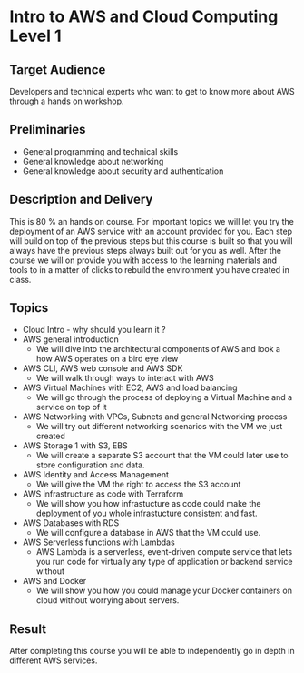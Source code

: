 
# Intro to AWS and Cloud Computing Level 1

## Target Audience 

Developers and technical experts who want to get to know more about AWS through a hands on workshop. 

## Preliminaries 

+ General programming and technical skills
+ General knowledge about networking 
+ General knowledge about security and authentication

## Description and Delivery 

This is 80 % an hands on course. For important topics we will let you try the deployment of an AWS service with an account provided for you. Each step will build on top of the 
previous steps but this course is built so that you will always have the previous steps always built out for you as well. After the course we will on provide you with access to the learning materials and tools to in a matter of clicks to rebuild the environment you have created in class.

## Topics 


+ Cloud Intro - why should you learn it ? 
+ AWS general introduction 
  + We will dive into the architectural components of AWS and look a how AWS operates on a bird eye view
+ AWS CLI, AWS web console and AWS SDK 
  + We will walk through ways to interact with AWS 
+ AWS Virtual Machines with EC2, AWS and load balancing
  + We will go through the process of deploying a Virtual Machine and a service on top of it
+ AWS Networking with VPCs, Subnets and general Networking process 
  + We will try out different networking scenarios with the VM we just created 
+ AWS Storage 1 with S3, EBS 
  + We will create a separate S3 account that the VM could later use to store configuration and data.  
+ AWS Identity and Access Management
  + We will give  the VM the right to access the S3 account 
+ AWS infrastructure as code with Terraform
  + We will show you how infrastucture as code could make the deployment of you whole infrastucture consistent and fast. 
+ AWS Databases with RDS 
  + We will configure a database in AWS that the VM could use.  
+ AWS Serverless functions with Lambdas 
  + AWS Lambda is a serverless, event-driven compute service that lets you run code for virtually any type of application or backend service without
+ AWS and Docker
  + We will show you how you could manage your Docker containers on cloud without worrying about servers.
 

## Result 

After completing this course you will be able to independently go in depth in different AWS services. 




